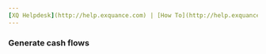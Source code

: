 ```yaml
---
[XQ Helpdesk](http://help.exquance.com) | [How To](http://help.exquance.com//howto/index.html) | Generate cash flows
---
```

### Generate cash flows
